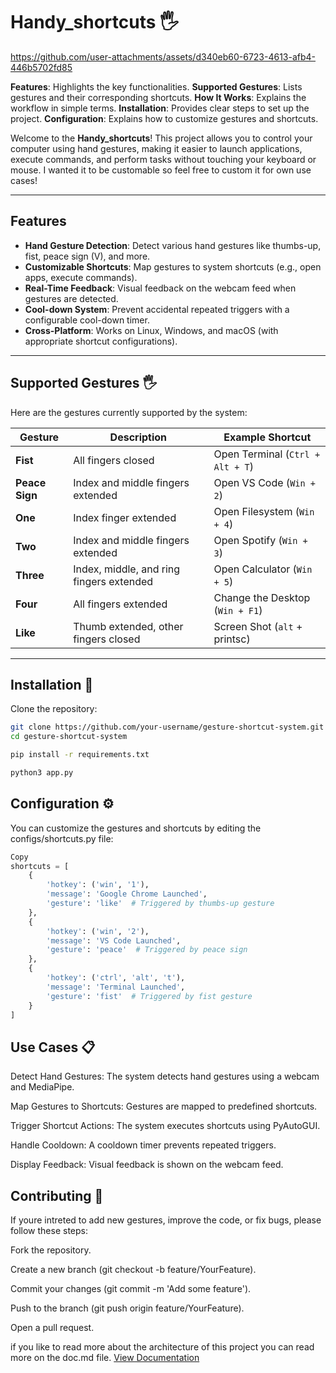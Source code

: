 # Handy_shortcuts 🖐️


https://github.com/user-attachments/assets/d340eb60-6723-4613-afb4-446b5702fd85



**Features**: Highlights the key functionalities.
**Supported Gestures**: Lists gestures and their corresponding shortcuts.
**How It Works**: Explains the workflow in simple terms.
**Installation**: Provides clear steps to set up the project.
**Configuration**: Explains how to customize gestures and shortcuts.


Welcome to the **Handy_shortcuts**! This project allows you to control your computer using hand gestures, making it easier to launch applications, execute commands, and perform tasks without touching your keyboard or mouse. 
I wanted it to be customable so feel free to custom it for own use cases!

---

## Features

- **Hand Gesture Detection**: Detect various hand gestures like thumbs-up, fist, peace sign (V), and more.
- **Customizable Shortcuts**: Map gestures to system shortcuts (e.g., open apps, execute commands).
- **Real-Time Feedback**: Visual feedback on the webcam feed when gestures are detected.
- **Cool-down System**: Prevent accidental repeated triggers with a configurable cool-down timer.
- **Cross-Platform**: Works on Linux, Windows, and macOS (with appropriate shortcut configurations).

---

## Supported Gestures 🖐️

Here are the gestures currently supported by the system:

| Gesture       | Description                             | Example Shortcut                 |
|---------------|-----------------------------------------|----------------------------------|
| **Fist**      | All fingers closed                      | Open Terminal (`Ctrl + Alt + T`) |
| **Peace Sign**| Index and middle fingers extended       | Open VS Code (`Win + 2`)         |
| **One**       | Index finger extended                   | Open Filesystem (`Win + 4`)      |
| **Two**       | Index and middle fingers extended       | Open Spotify (`Win + 3`)         |
| **Three**     | Index, middle, and ring fingers extended| Open Calculator (`Win + 5`)      |
| **Four**      | All fingers extended                    | Change the Desktop (`Win + F1`)  |
| **Like**      | Thumb extended, other fingers closed    | Screen Shot (`alt` + printsc)    |
---

## Installation 🚀

Clone the repository:
   ```bash
   git clone https://github.com/your-username/gesture-shortcut-system.git
   cd gesture-shortcut-system
   ```
   ```bash
   pip install -r requirements.txt
   ```
   ```bash
   python3 app.py
   ```

## Configuration ⚙️
You can customize the gestures and shortcuts by editing the configs/shortcuts.py file:

```python
Copy
shortcuts = [
    {
        'hotkey': ('win', '1'),
        'message': 'Google Chrome Launched',
        'gesture': 'like'  # Triggered by thumbs-up gesture
    },
    {
        'hotkey': ('win', '2'),
        'message': 'VS Code Launched',
        'gesture': 'peace'  # Triggered by peace sign
    },
    {
        'hotkey': ('ctrl', 'alt', 't'),
        'message': 'Terminal Launched',
        'gesture': 'fist'  # Triggered by fist gesture
    }
]
```

## Use Cases 📋
Detect Hand Gestures: The system detects hand gestures using a webcam and MediaPipe.

Map Gestures to Shortcuts: Gestures are mapped to predefined shortcuts.

Trigger Shortcut Actions: The system executes shortcuts using PyAutoGUI.

Handle Cooldown: A cooldown timer prevents repeated triggers.

Display Feedback: Visual feedback is shown on the webcam feed.

## Contributing 🤝
If youre intreted to add new gestures, improve the code, or fix bugs, please follow these steps:

Fork the repository.

Create a new branch (git checkout -b feature/YourFeature).

Commit your changes (git commit -m 'Add some feature').

Push to the branch (git push origin feature/YourFeature).

Open a pull request.

if you like to read more about the architecture of this project you can read more on the doc.md file. [View Documentation](doc.md)
